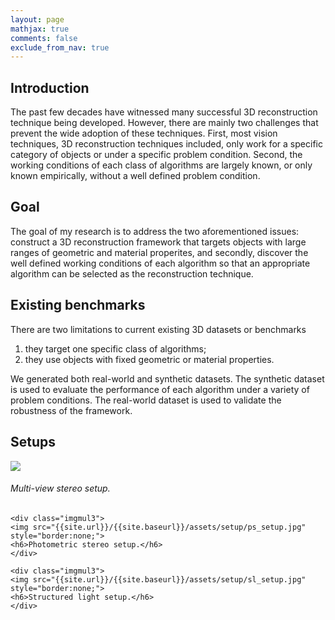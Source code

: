 ```yaml
---
layout: page
mathjax: true
comments: false
exclude_from_nav: true
---
```


## Introduction
The past few decades have witnessed many successful 3D reconstruction technique being developed. However, there are mainly two challenges that prevent the wide adoption of these techniques. First, most vision techniques, 3D reconstruction techniques included, only work for a specific category of objects or under a specific problem condition. Second, the working conditions of each class of algorithms are largely known, or only known empirically, without a well defined problem condition.

## Goal
The goal of my research is to address the two aforementioned issues: construct a 3D reconstruction framework that targets objects with large ranges of geometric and material properites, and secondly, discover the well defined working conditions of each algorithm so that an appropriate algorithm can be selected as the reconstruction technique.

## Existing benchmarks
There are two limitations to current existing 3D datasets or benchmarks
1. they target one specific class of algorithms;
2. they use objects with fixed geometric or material properties.

We generated both real-world and synthetic datasets. The synthetic dataset is used to evaluate the performance of each algorithm under a variety of problem conditions. The real-world dataset is used to validate the robustness of the framework.

## Setups
<div class="container">
	<div class="imgmul3">
	<img src="{{site.url}}/{{site.baseurl}}/assets/setup/mvs_setup.jpg" style="border:none;">
	<h6>Multi-view stereo setup.</h6>
	</div>

	<div class="imgmul3">
	<img src="{{site.url}}/{{site.baseurl}}/assets/setup/ps_setup.jpg" style="border:none;">
	<h6>Photometric stereo setup.</h6>
	</div>

	<div class="imgmul3">
	<img src="{{site.url}}/{{site.baseurl}}/assets/setup/sl_setup.jpg" style="border:none;">
	<h6>Structured light setup.</h6>
	</div>
</div>
